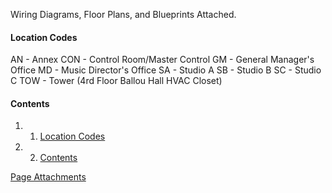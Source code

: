 Wiring Diagrams, Floor Plans, and Blueprints Attached.

#### Location Codes

AN - Annex
 CON - Control Room/Master Control
 GM - General Manager's Office
 MD - Music Director's Office
 SA - Studio A
 SB - Studio B
 SC - Studio C
 TOW - Tower (4rd Floor Ballou Hall HVAC Closet) 

#### Contents

1.  1. [Location Codes](#Location_Codes)
2.  2. [Contents](#Contents)

[Page Attachments](https://wiki-files.wmfo.org/Operations/Reference_and_Hacks/Diagrams_%26_Tables)
